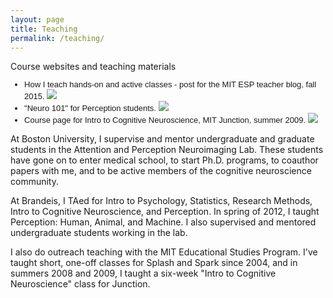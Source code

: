 ```yaml
---
layout: page
title: Teaching
permalink: /teaching/
---
```


<div class="callout">
Course websites and teaching materials
  <span style="font-family: Helvetica,Arial,sans-serif; font-size: small;">
   <ul>
   <li>How I teach hands-on and active classes - post for the MIT ESP teacher blog, fall 2015. <a href="http://mitesp.tumblr.com/post/132883469383/how-i-teach-hands-on-and-active-classes"><img src="{{ "/img/web.svg" | prepend: site.baseurl | prepend: site.url}}" /></a></li>
   <li>"Neuro 101" for Perception students. <a href="/pdf/neuro101.pdf"><img src="{{ "/img/pdf.svg" | prepend: site.baseurl | prepend: site.url}}" /></a></li>
   <li>Course page for Intro to Cognitive Neuroscience, MIT Junction, summer 2009. <a href="http://people.brandeis.edu/~anoyce/teaching/junction09.html"><img src="{{ "/img/web.svg" | prepend: site.baseurl | prepend: site.url}}" /></a></li>
   </ul>
  </span>
 </div>

At Boston University, I supervise and mentor undergraduate and graduate students in the Attention and Perception Neuroimaging Lab. These students have gone on to enter medical school, to start Ph.D. programs, to coauthor papers with me, and to be active members of the cognitive neuroscience community.

At Brandeis, I TAed for Intro to Psychology, Statistics, Research Methods, Intro to Cognitive Neuroscience, and Perception. In spring of 2012, I taught Perception: Human, Animal, and Machine. I also supervised and mentored undergraduate students working in the lab.

I also do outreach teaching with the MIT Educational Studies Program. I've taught short, one-off classes for Splash and Spark since 2004, and in summers 2008 and 2009, I taught a six-week "Intro to Cognitive Neuroscience" class for Junction.

